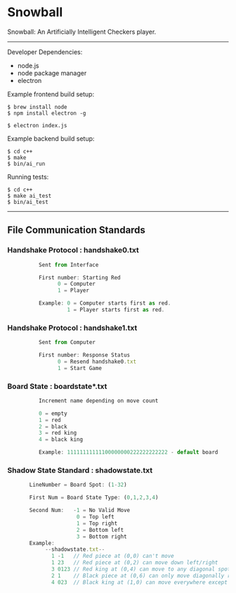 # Snowball
Snowball: An Artificially Intelligent Checkers player.
____

Developer Dependencies:

  - node.js
  - node package manager
  - electron

Example frontend build setup:

```
$ brew install node
$ npm install electron -g

$ electron index.js
```
Example backend build setup:

```
$ cd c++
$ make
$ bin/ai_run
```
Running tests:

```
$ cd c++
$ make ai_test
$ bin/ai_test
```
____

## File Communication Standards

### Handshake Protocol : handshake0.txt
```js
          Sent from Interface

          First number: Starting Red
                0 = Computer
                1 = Player

          Example: 0 = Computer starts first as red.
                   1 = Player starts first as red.
```

### Handshake Protocol : handshake1.txt
```js
          Sent from Computer

          First number: Response Status
                0 = Resend handshake0.txt
                1 = Start Game
```

### Board State : boardstate*.txt
```js
          Increment name depending on move count

          0 = empty
          1 = red
          2 = black
          3 = red king
          4 = black king

          Example: 11111111111100000000222222222222 - default board
```

### Shadow State Standard : shadowstate.txt
```js
       LineNumber = Board Spot: (1-32)

       First Num = Board State Type: (0,1,2,3,4)

       Second Num:   -1 = No Valid Move
                      0 = Top left
                      1 = Top right
                      2 = Bottom left
                      3 = Bottom right
       Example:
            --shadowstate.txt--
              1 -1   // Red piece at (0,0) can't move
              1 23   // Red piece at (0,2) can move down left/right
              3 0123 // Red king at (0,4) can move to any diagonal spot
              2 1    // Black piece at (0,6) can only move diagonally right
              4 023  // Black king at (1,0) can move everywhere except top right
```
